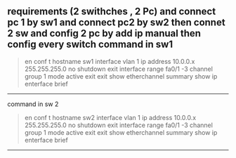 requirements (2 swithches , 2 Pc) and connect pc 1 by sw1 and connect pc2 by sw2
then connet 2 sw 
and config  2 pc by add ip manual 
then config every switch 
command in sw1
-----------------
>en
conf t
hostname sw1
interface vlan 1
ip address 10.0.0.x 255.255.255.0
no shutdown
exit 
interface range fa0/1 -3
channel group 1 mode active 
exit
exit
show etherchannel summary
show ip enterface brief
--------------------
command in sw 2
>en
conf t
hostname sw2
interface vlan 1
ip address 10.0.0.x 255.255.255.0
no shutdown
exit 
interface range fa0/1 -3
channel group 1 mode active 
exit
exit
show etherchannel summary
show ip enterface brief
--------------------------
